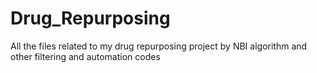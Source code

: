 # Drug_Repurposing
All the files related to my drug repurposing project by NBI algorithm and other filtering and automation codes

